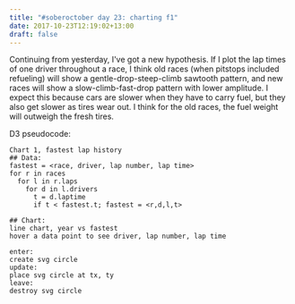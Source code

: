 ```yaml
---
title: "#soberoctober day 23: charting f1"
date: 2017-10-23T12:19:02+13:00
draft: false
---
```


Continuing from yesterday, I've got a new hypothesis. If I plot the lap times of one driver throughout a race, I think old races (when
pitstops included 
refueling) will show a gentle-drop-steep-climb sawtooth pattern, and new races will show a slow-climb-fast-drop pattern with lower
amplitude. I expect this because cars are slower when they have to carry fuel, but they also get slower as tires wear out. I think for the
old races, the fuel weight will outweigh the fresh tires.

D3 pseudocode:
```
Chart 1, fastest lap history
## Data:
fastest = <race, driver, lap number, lap time>
for r in races
  for l in r.laps
    for d in l.drivers
      t = d.laptime
      if t < fastest.t; fastest = <r,d,l,t>

## Chart:
line chart, year vs fastest
hover a data point to see driver, lap number, lap time

enter:
create svg circle 
update:
place svg circle at tx, ty
leave: 
destroy svg circle
```

<div id="laptimes-container"></div>
<script src="https://d3js.org/d3.v4.js"></script>
<script src="/js/soberoctober23.js">
